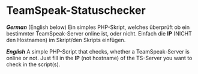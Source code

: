 TeamSpeak-Statuschecker
========================
***German*** (English below)
Ein simples PHP-Skript, welches überprüft ob ein bestimmter TeamSpeak-Server online ist, oder nicht. Einfach die **IP** (NICHT den Hostnamen) im Skript/den Skripts einfügen.

***English***
A simple PHP-Script that checks, whether a TeamSpeak-Server is online or not. Just fill in the **IP** (not hostname) of the TS-Server you want to check in the script(s).
